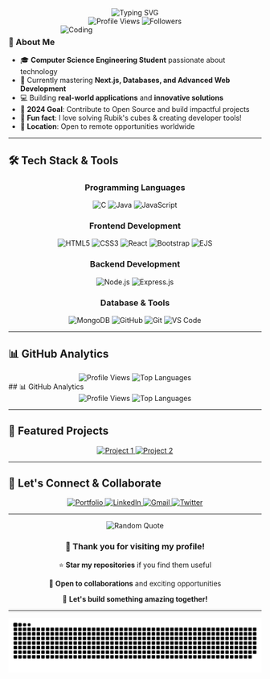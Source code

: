 <div align="center">
  <img src="https://readme-typing-svg.herokuapp.com?font=Fira+Code&weight=600&size=28&pause=1000&color=58A6FF&center=true&vCenter=true&width=600&lines=Hi+%F0%9F%91%8B%2C+I'm+Osman+Bin+Nasir;CSE+Student+%7C+Full-Stack+Developer;Tech+Enthusiast+%F0%9F%9A%80" alt="Typing SVG" />
</div>

<div align="center">
  <img src="https://komarev.com/ghpvc/?username=osman-bin-nasir&style=for-the-badge&color=blue" alt="Profile Views"/>
  <img src="https://img.shields.io/github/followers/osman-bin-nasir?style=for-the-badge&color=blue" alt="Followers"/>
</div>

<img align="right" alt="Coding" width="400" src="https://media.giphy.com/media/qgQUggAC3Pfv687qPC/giphy.gif" />

### 🚀 About Me
- 🎓 **Computer Science Engineering Student** passionate about technology
- 🌱 Currently mastering **Next.js, Databases, and Advanced Web Development**
- 💻 Building **real-world applications** and **innovative solutions**
- 🎯 **2024 Goal**: Contribute to Open Source and build impactful projects
- 🧩 **Fun fact**: I love solving Rubik's cubes & creating developer tools!
- 📍 **Location**: Open to remote opportunities worldwide

---

## 🛠️ Tech Stack & Tools

<div align="center">

### Programming Languages
![C](https://img.shields.io/badge/C-00599C?style=for-the-badge&logo=c&logoColor=white)
![Java](https://img.shields.io/badge/Java-ED8B00?style=for-the-badge&logo=openjdk&logoColor=white)
![JavaScript](https://img.shields.io/badge/JavaScript-F7DF1E?style=for-the-badge&logo=javascript&logoColor=black)

### Frontend Development
![HTML5](https://img.shields.io/badge/HTML5-E34F26?style=for-the-badge&logo=html5&logoColor=white)
![CSS3](https://img.shields.io/badge/CSS3-1572B6?style=for-the-badge&logo=css3&logoColor=white)
![React](https://img.shields.io/badge/React-20232A?style=for-the-badge&logo=react&logoColor=61DAFB)
![Bootstrap](https://img.shields.io/badge/Bootstrap-7952B3?style=for-the-badge&logo=bootstrap&logoColor=white)
![EJS](https://img.shields.io/badge/EJS-8D6748?style=for-the-badge&logo=ejs&logoColor=white)

### Backend Development
![Node.js](https://img.shields.io/badge/Node.js-339933?style=for-the-badge&logo=node.js&logoColor=white)
![Express.js](https://img.shields.io/badge/Express.js-000000?style=for-the-badge&logo=express&logoColor=white)

### Database & Tools
![MongoDB](https://img.shields.io/badge/MongoDB-47A248?style=for-the-badge&logo=mongodb&logoColor=white)
![GitHub](https://img.shields.io/badge/GitHub-181717?style=for-the-badge&logo=github&logoColor=white)
![Git](https://img.shields.io/badge/Git-F05032?style=for-the-badge&logo=git&logoColor=white)
![VS Code](https://img.shields.io/badge/VS_Code-007ACC?style=for-the-badge&logo=visual-studio-code&logoColor=white)

</div>

---

## 📊 GitHub Analytics


<div align="center">
  <!-- Circle-style Icon Badge -->
  <img src="https://img.shields.io/badge/👁️%20Visitors-Loading...-blueviolet?style=for-the-badge&labelColor=24292e&logo=github" alt="Profile Views" />

  <!-- GitHub Readme Stats -->
  <img height="180em" src="https://github-readme-stats.vercel.app/api/top-langs/?username=osman-bin-nasir&layout=compact&theme=react&hide_border=true&bg_color=0D1117&title_color=58A6FF&text_color=C9D1D9&hide=jupyter%20notebook" alt="Top Languages"/>
</div>
## 📊 GitHub Analytics

<div align="center">
  <!-- Circle-style Icon Badge -->
  <img src="https://img.shields.io/badge/👁️%20Visitors-Loading...-blueviolet?style=for-the-badge&labelColor=24292e&logo=github" alt="Profile Views" />

  <!-- GitHub Readme Stats -->
  <img height="180em" src="https://github-readme-stats.vercel.app/api/top-langs/?username=osman-bin-nasir&layout=compact&theme=react&hide_border=true&bg_color=0D1117&title_color=58A6FF&text_color=C9D1D9&hide=jupyter%20notebook" alt="Top Languages"/>
</div>



---

## 🎯 Featured Projects

<div align="center">
  <a href="https://github.com/osman-bin-nasir/project1">
    <img src="https://github-readme-stats.vercel.app/api/pin/?username=osman-bin-nasir&repo=project1&theme=react&hide_border=true&bg_color=0D1117&title_color=58A6FF&icon_color=58A6FF&text_color=C9D1D9" alt="Project 1"/>
  </a>
  <a href="https://github.com/osman-bin-nasir/project2">
    <img src="https://github-readme-stats.vercel.app/api/pin/?username=osman-bin-nasir&repo=project2&theme=react&hide_border=true&bg_color=0D1117&title_color=58A6FF&icon_color=58A6FF&text_color=C9D1D9" alt="Project 2"/>
  </a>
</div>

---

## 🤝 Let's Connect & Collaborate

<div align="center">
  <a href="https://osman-bin-nasir.github.io/Portfolio/">
    <img src="https://img.shields.io/badge/🌐_Portfolio-000000?style=for-the-badge&logo=vercel&logoColor=white" alt="Portfolio"/>
  </a>
  <a href="https://linkedin.com/in/osman-bin-nasir">
    <img src="https://img.shields.io/badge/LinkedIn-0077B5?style=for-the-badge&logo=linkedin&logoColor=white" alt="LinkedIn"/>
  </a>
  <a href="mailto:youremail@example.com">
    <img src="https://img.shields.io/badge/Gmail-D14836?style=for-the-badge&logo=gmail&logoColor=white" alt="Gmail"/>
  </a>
  <a href="https://twitter.com/yourusername">
    <img src="https://img.shields.io/badge/Twitter-1DA1F2?style=for-the-badge&logo=twitter&logoColor=white" alt="Twitter"/>
  </a>
</div>

---

<div align="center">
  <img src="https://quotes-github-readme.vercel.app/api?type=horizontal&theme=react" alt="Random Quote"/>
</div>

<div align="center">
  <h3>💝 Thank you for visiting my profile!</h3>
  <p>⭐ <strong>Star my repositories</strong> if you find them useful</p>
  <p>🤝 <strong>Open to collaborations</strong> and exciting opportunities</p>
  <p>📧 <strong>Let's build something amazing together!</strong></p>
</div>

---

<div align="center">
  <img src="https://raw.githubusercontent.com/platane/snk/output/github-contribution-grid-snake-dark.svg" alt="Snake eating my contributions"/>
</div>
